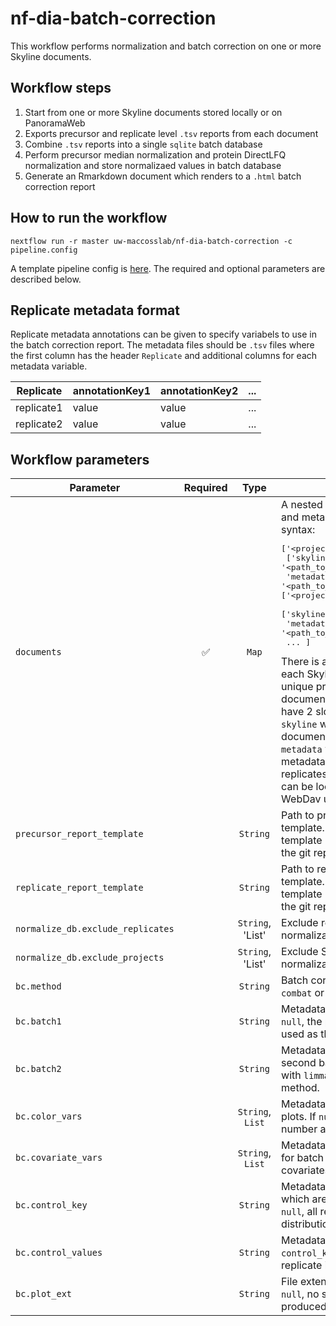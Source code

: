 # nf-dia-batch-correction

This workflow performs normalization and batch correction on one or more Skyline documents.

## Workflow steps

1. Start from one or more Skyline documents stored locally or on PanoramaWeb
2. Exports precursor and replicate level `.tsv` reports from each document
3. Combine `.tsv` reports into a single `sqlite` batch database
4. Perform precursor median normalization and protein DirectLFQ normalization and store normalizaed values in batch database
5. Generate an Rmarkdown document which renders to a `.html` batch correction report

## How to run the workflow

```
nextflow run -r master uw-maccosslab/nf-dia-batch-correction -c pipeline.config
```

A template pipeline config is [here](https://raw.githubusercontent.com/uw-maccosslab/nf-dia-batch-correction/master/resources/pipeline.config). The required and optional parameters are described below.

## Replicate metadata format
Replicate metadata annotations can be given to specify variabels to use in the batch correction report. The metadata files should be `.tsv` files where the first column has the header `Replicate` and additional columns for each metadata variable.

| Replicate | annotationKey1 | annotationKey2 | ... |
| --------- | -------------- | -------------- | ----|
| replicate1 | value | value | ... |
| replicate2 | value | value | ... |

## Workflow parameters 

| Parameter | Required | Type | Description |
| --------- | :----: | :----: | ----------- |
| `documents` | :white_check_mark: | `Map` | A nested `Map` of Skyline documents and metadata files with the following syntax: <pre>['<project_1>':<br>   ['skyline': '<path_to_skyline_doc>',<br>    'metadata': '<path_to_metadata_tsv>'] <br>['<project_2>':<br>   ['skyline': '<path_to_skyline_doc>',<br>    'metadata': '<path_to_metadata_tsv>'], <br>  ... ] </pre> There is a slot in the top level `Map` for each Skyline document. The key is a unique project name for the document. The sub-map should have 2 slots. The first has key `skyline` with the path to the Skyline document, and the second has key `metadata` with the path to the metadata annotations for the replicates in the document. File paths can be local file paths or Panorama WebDav urls. |
| `precursor_report_template` |  | `String` | Path to precursor quality report template. By default the report template in the [resources](https://github.com/uw-maccosslab/nf-dia-batch-correction/tree/master/resources) directory in the git repo is used. |
| `replicate_report_template` |  | `String` | Path to replicate quality report template. By default the report template in the [resources](https://github.com/uw-maccosslab/nf-dia-batch-correction/tree/master/resources) directory in the git repo is used. |
| `normalize_db.exclude_replicates` |  | `String`, 'List' | Exclude replicate(s) from normalizaton and batch correction. |
| `normalize_db.exclude_projects` |  | `String`, 'List' | Exclude Skyline document(s) from normalizaton and batch correction. |
| `bc.method` |  | `String` | Batch correction method. Either `combat` or `limma`. `combat` is the default. |
| `bc.batch1` |  | `String` | Metadata key for batch level 1. If `null`, the project name in `documents` is used as the batch variable. |
| `bc.batch2` |  | `String` | Metadata key for batch level 2. A second batch level is only supported with `limma` as the batch correction method. |
| `bc.color_vars` |  | `String`, `List` | Metadata key(s) used to color PCA plots. If `null`, batch and acquisition number are used to color plots. |
| `bc.covariate_vars` |  | `String`, `List` | Metadata key(s) to use as covariates for batch correction.  If `null`, no covariates are used. |
| `bc.control_key` |  | `String` | Metadata key indicating replicates which are controls for CV plots. If `null`, all replicates are used in CV distribution plot. |
| `bc.control_values` |  | `String` | Metadata value(s) mapping to `control_key` indicating whether a replicate is a control.
| `bc.plot_ext` |  | `String` | File extension for standalone plots. If `null`, no standalone plots are produced. |

